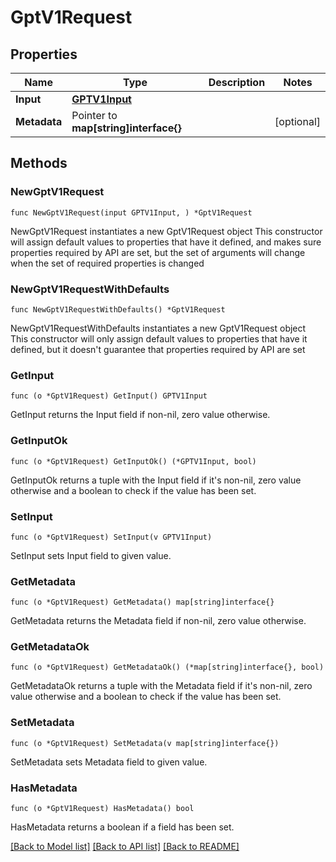 # GptV1Request

## Properties

Name | Type | Description | Notes
------------ | ------------- | ------------- | -------------
**Input** | [**GPTV1Input**](GPTV1Input.md) |  | 
**Metadata** | Pointer to **map[string]interface{}** |  | [optional] 

## Methods

### NewGptV1Request

`func NewGptV1Request(input GPTV1Input, ) *GptV1Request`

NewGptV1Request instantiates a new GptV1Request object
This constructor will assign default values to properties that have it defined,
and makes sure properties required by API are set, but the set of arguments
will change when the set of required properties is changed

### NewGptV1RequestWithDefaults

`func NewGptV1RequestWithDefaults() *GptV1Request`

NewGptV1RequestWithDefaults instantiates a new GptV1Request object
This constructor will only assign default values to properties that have it defined,
but it doesn't guarantee that properties required by API are set

### GetInput

`func (o *GptV1Request) GetInput() GPTV1Input`

GetInput returns the Input field if non-nil, zero value otherwise.

### GetInputOk

`func (o *GptV1Request) GetInputOk() (*GPTV1Input, bool)`

GetInputOk returns a tuple with the Input field if it's non-nil, zero value otherwise
and a boolean to check if the value has been set.

### SetInput

`func (o *GptV1Request) SetInput(v GPTV1Input)`

SetInput sets Input field to given value.


### GetMetadata

`func (o *GptV1Request) GetMetadata() map[string]interface{}`

GetMetadata returns the Metadata field if non-nil, zero value otherwise.

### GetMetadataOk

`func (o *GptV1Request) GetMetadataOk() (*map[string]interface{}, bool)`

GetMetadataOk returns a tuple with the Metadata field if it's non-nil, zero value otherwise
and a boolean to check if the value has been set.

### SetMetadata

`func (o *GptV1Request) SetMetadata(v map[string]interface{})`

SetMetadata sets Metadata field to given value.

### HasMetadata

`func (o *GptV1Request) HasMetadata() bool`

HasMetadata returns a boolean if a field has been set.


[[Back to Model list]](../README.md#documentation-for-models) [[Back to API list]](../README.md#documentation-for-api-endpoints) [[Back to README]](../README.md)


